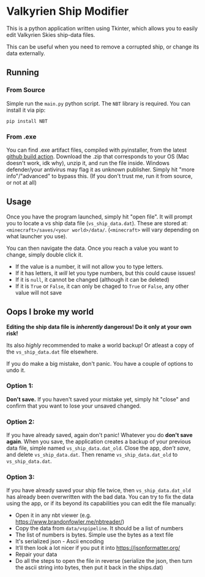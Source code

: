 # Valkyrien Ship Modifier
This is a python application written using Tkinter, which allows you to easily edit Valkyrien Skies ship-data files.

This can be useful when you need to remove a corrupted ship, or change its data externally. 

## Running

### From Source

Simple run the `main.py` python script.
The `NBT` library is required. You can install it via pip:

```console
pip install NBT
```

### From .exe

You can find .exe artifact files, compiled with pyinstaller, from the latest [github build action](https://github.com/blockninja124/valkyrien-ship-modifier/actions/workflows/build.yml).
Download the .zip that corresponds to your OS (Mac doesn't work, idk why), unzip it, and run the file inside. Windows defender/your antivirus may flag it as unknown publisher. 
Simply hit "more info"/"advanced" to bypass this. (If you don't trust me, run it from source, or not at all)

## Usage

Once you have the program launched, simply hit "open file". It will prompt you to locate a vs ship data file (`vs_ship_data.dat`). These are stored at: `<minecraft>/saves/<your world>/data/`. (`<minecraft>` will vary depending on what launcher you use). 

You can then navigate the data. Once you reach a value you want to change, simply double click it.

- If the value is a number, it will not allow you to type letters. 
- If it has letters, it _will_ let you type numbers, but this could cause issues!
- If it is `null`, it cannot be changed (although it can be deleted)
- If it is `True` or `False`, it can only be chaged to `True` or `False`, any other value will not save

## Oops I broke my world

**Editing the ship data file is _inherently_ dangerous! Do it only at your own risk!**

Its also _highly_ recommended to make a world backup! Or atleast a copy of the `vs_ship_data.dat` file elsewhere.

If you do make a big mistake, don't panic. You have a couple of options to undo it.

### Option 1:

**Don't save.** If you haven't saved your mistake yet, simply hit "close" and confirm that you want to lose your unsaved changed.

### Option 2:

If you have already saved, again don't panic! Whatever you do **don't save again**. When you save, the application creates a backup of your previous data file, simple named `vs_ship_data.dat_old`. Close the app, _don't save_, and delete `vs_ship_data.dat`. Then rename `vs_ship_data.dat_old` to `vs_ship_data.dat`.

### Option 3:

If you have already saved your ship file twice, then `vs_ship_data.dat_old` has already been overwritten with the bad data. You can try to fix the data using the app, or if its beyond its capabilities you can edit the file manually:

- Open it in any nbt viewer (e.g. https://www.brandonfowler.me/nbtreader/)
- Copy the data from `data/vspipeline`. It should be a list of numbers
- The list of numbers is bytes. Simple use the bytes as a text file
- It's serialized json - Ascii encoding
- It’ll then look a lot nicer if you put it into https://jsonformatter.org/
- Repair your data
- Do all the steps to open the file in reverse
(serialize the json, then turn the ascii string into bytes, then put it back in the ships.dat)
